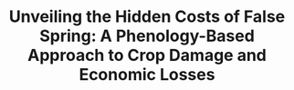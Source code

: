 ---
title: "Unveiling the Hidden Costs of False Spring: A Phenology-Based Approach to Crop Damage and Economic Losses"
collection: publications
category: in-prep        # <= use exactly 'in-prep'
authors: "Jiang, Y., Zhang, Z., Corringham, T., He, C., and Burney, J."
excerpt: "In preparation."
---
